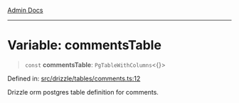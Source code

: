 [Admin Docs](/)

***

# Variable: commentsTable

> `const` **commentsTable**: `PgTableWithColumns`\<\{\}\>

Defined in: [src/drizzle/tables/comments.ts:12](https://github.com/syedali237/talawa-api/blob/691786dc98e76819737c41ef0af34983792105fd/src/drizzle/tables/comments.ts#L12)

Drizzle orm postgres table definition for comments.
